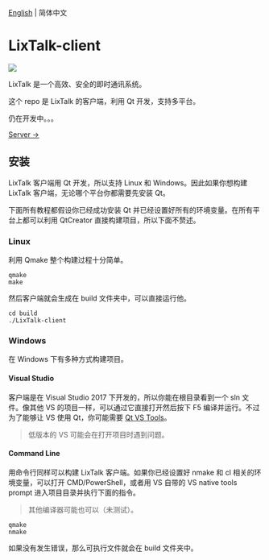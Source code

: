 [English](https://github.com/ZingLix/LixTalk-client/blob/master/Readme.md) | 简体中文

# LixTalk-client

![](https://travis-ci.com/ZingLix/LixTalk-client.svg?branch=master)

LixTalk 是一个高效、安全的即时通讯系统。

这个 repo 是 LixTalk 的客户端，利用 Qt 开发，支持多平台。

仍在开发中。。。

[Server ->](https://github.com/ZingLix/LixTalk-server)

## 安装

LixTalk 客户端用 Qt 开发，所以支持 Linux 和 Windows。因此如果你想构建 LixTalk 客户端，无论哪个平台你都需要先安装 Qt。

下面所有教程都假设你已经成功安装 Qt 并已经设置好所有的环境变量。在所有平台上都可以利用 QtCreator 直接构建项目，所以下面不赘述。 

### Linux

利用 Qmake 整个构建过程十分简单。

```
qmake
make
```

然后客户端就会生成在 build 文件夹中，可以直接运行他。

```
cd build
./LixTalk-client
```

### Windows

在 Windows 下有多种方式构建项目。

#### Visual Studio

客户端是在 Visual Studio 2017 下开发的，所以你能在根目录看到一个 sln 文件。像其他 VS 的项目一样，可以通过它直接打开然后按下 F5 编译并运行。不过为了能够让 VS 使用 Qt，你可能需要 [Qt VS Tools](https://marketplace.visualstudio.com/items?itemName=TheQtCompany.QtVisualStudioTools-19123)。

> 低版本的 VS 可能会在打开项目时遇到问题。

#### Command Line

用命令行同样可以构建 LixTalk 客户端。如果你已经设置好 nmake 和 cl 相关的环境变量，可以打开 CMD/PowerShell，或者用 VS 自带的 VS native tools prompt 进入项目目录并执行下面的指令。 

> 其他编译器可能也可以（未测试）。

```
qmake
nmake
```

如果没有发生错误，那么可执行文件就会在 build 文件夹中。